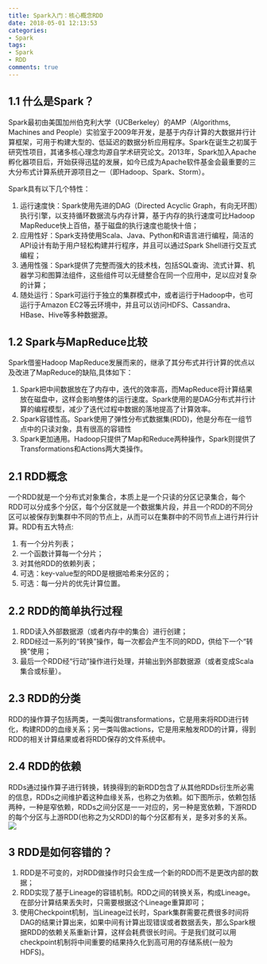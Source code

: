 ```yaml
---
title: Spark入门：核心概念RDD
date: 2018-05-01 12:13:53
categories:
- Spark
tags:
- Spark
- RDD
comments: true
---
```

## 1.1 什么是Spark？

Spark最初由美国加州伯克利大学（UCBerkeley）的AMP（Algorithms, Machines and People）实验室于2009年开发，是基于内存计算的大数据并行计算框架，可用于构建大型的、低延迟的数据分析应用程序。Spark在诞生之初属于研究性项目，其诸多核心理念均源自学术研究论文。2013年，Spark加入Apache孵化器项目后，开始获得迅猛的发展，如今已成为Apache软件基金会最重要的三大分布式计算系统开源项目之一（即Hadoop、Spark、Storm）。

<!--more-->

Spark具有以下几个特性：
1. 运行速度快：Spark使用先进的DAG（Directed Acyclic Graph，有向无环图）执行引擎，以支持循环数据流与内存计算，基于内存的执行速度可比Hadoop MapReduce快上百倍，基于磁盘的执行速度也能快十倍；
2. 应用性好：Spark支持使用Scala、Java、Python和R语言进行编程，简洁的API设计有助于用户轻松构建并行程序，并且可以通过Spark Shell进行交互式编程；
3. 通用性强：Spark提供了完整而强大的技术栈，包括SQL查询、流式计算、机器学习和图算法组件，这些组件可以无缝整合在同一个应用中，足以应对复杂的计算；
4. 随处运行：Spark可运行于独立的集群模式中，或者运行于Hadoop中，也可运行于Amazon EC2等云环境中，并且可以访问HDFS、Cassandra、HBase、Hive等多种数据源。

## 1.2 Spark与MapReduce比较

Spark借鉴Hadoop MapReduce发展而来的，继承了其分布式并行计算的优点以及改进了MapReduce的缺陷,具体如下：
1. Spark把中间数据放在了内存中，迭代的效率高，而MapReduce将计算结果放在磁盘中，这样会影响整体的运行速度。Spark使用的是DAG分布式并行计算的编程模型，减少了迭代过程中数据的落地提高了计算效率。
2. Spark容错性高。Spark使用了弹性分布式数据集(RDD)，他是分布在一组节点中的只读对象，具有很高的容错性
3. Spark更加通用。Hadoop只提供了Map和Reduce两种操作，Spark则提供了Transformations和Actions两大类操作。

## 2.1 RDD概念

一个RDD就是一个分布式对象集合，本质上是一个只读的分区记录集合，每个RDD可以分成多个分区，每个分区就是一个数据集片段，并且一个RDD的不同分区可以被保存到集群中不同的节点上，从而可以在集群中的不同节点上进行并行计算。RDD有五大特点:
1. 有一个分片列表；
2. 一个函数计算每一个分片；
3. 对其他RDD的依赖列表；
4. 可选：key-value型的RDD是根据哈希来分区的；
5. 可选：每一分片的优先计算位置。

## 2.2 RDD的简单执行过程

1. RDD读入外部数据源（或者内存中的集合）进行创建；
2. RDD经过一系列的“转换”操作，每一次都会产生不同的RDD，供给下一个“转换”使用；
3. 最后一个RDD经“行动”操作进行处理，并输出到外部数据源（或者变成Scala集合或标量）。

## 2.3 RDD的分类

RDD的操作算子包括两类，一类叫做transformations，它是用来将RDD进行转化，构建RDD的血缘关系；另一类叫做actions，它是用来触发RDD的计算，得到RDD的相关计算结果或者将RDD保存的文件系统中。

## 2.4 RDD的依赖

RDDs通过操作算子进行转换，转换得到的新RDD包含了从其他RDDs衍生所必需的信息，RDDs之间维护着这种血缘关系，也称之为依赖。如下图所示，依赖包括两种，一种是窄依赖，RDDs之间分区是一一对应的，另一种是宽依赖，下游RDD的每个分区与上游RDD(也称之为父RDD)的每个分区都有关，是多对多的关系。
![](https://wx4.sinaimg.cn/mw1024/b6d9ac4egy1fr0dhvkahsj21720oytcq.jpg)

## 3 RDD是如何容错的？
1. RDD是不可变的，对RDD做操作时只会生成一个新的RDD而不是更改内部的数据；
2. RDD实现了基于Lineage的容错机制。RDD之间的转换关系，构成Lineage。在部分计算结果丢失时，只需要根据这个Lineage重算即可；
3. 使用Checkpoint机制，当Lineage过长时，Spark集群需要花费很多时间将DAG的结果计算出来，如果中间有计算出现错误或者数据丢失，那么Spark根据RDD的依赖关系重新计算，这样会耗费很长时间。于是我们就可以用checkpoint机制将中间重要的结果持久化到高可用的存储系统(一般为HDFS)。